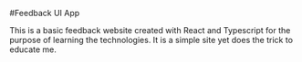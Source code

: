 #Feedback UI App

This is a basic feedback website created with React and Typescript for the purpose of learning the technologies. It is a simple site yet does the trick to educate me.
